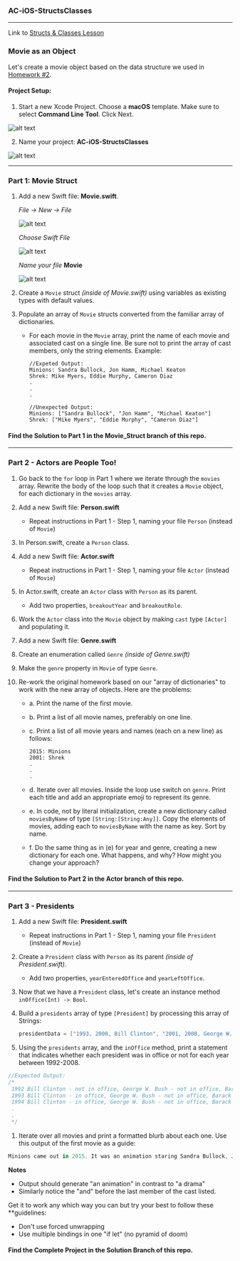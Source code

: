 ### AC-iOS-StructsClasses

---

Link to [Structs & Classes Lesson](https://github.com/C4Q/AC3.2/blob/master/lessons/unit1/structs-and-classes/README.md)

### Movie as an Object

Let's create a movie object based on the data structure we used in [Homework #2](https://github.com/C4Q/AC3.2/blob/master/homework/week-2-homework.playground/Contents.swift). 

#### Project Setup:

1. Start a new Xcode Project.
 Choose a **macOS** template.
 Make sure to select **Command Line Tool**. Click Next.
 
 ![alt text](https://github.com/C4Q/AC-iOS-StructsClasses/blob/solution/images/Screeshot_Command%20Line%20Mac%20Project.png)

2. Name your project: **AC-iOS-StructsClasses**

 ![alt text](https://github.com/C4Q/AC-iOS-StructsClasses/blob/solution/images/Screenshot_Naming%20a%20Project.png)

 ---

### Part 1: Movie Struct

1. Add a new Swift file: **Movie.swift**. 

	*File -> New -> File*

	![alt text](https://github.com/C4Q/AC-iOS-StructsClasses/blob/solution/images/Screenshot_File%20New%20File.png)

	*Choose Swift File*

	![alt text](https://github.com/C4Q/AC-iOS-StructsClasses/blob/solution/images/Screenshot_Choose%20Swift%20Source%20File.png)

	*Name your file* **Movie**

	![alt text](https://github.com/C4Q/AC-iOS-StructsClasses/blob/solution/images/Screenshot_Naming%20A%20Swift%20File.png)

1. Create a `Movie` struct *(inside of Movie.swift)* using variables as existing types with default values.
1. Populate an array of `Movie` structs converted from the familiar array of dictionaries.
 	* For each movie in the `Movie` array, print the name of each movie and associated cast on a single line. Be sure not to print the array of cast members, only the string elements. Example:

 		```
 		//Expeted Output:
 		Minions: Sandra Bullock, Jon Hamm, Michael Keaton
 		Shrek: Mike Myers, Eddie Murphy, Cameron Diaz
 		.
 		.
 		.

 		//Unexpected Output:
 		Minions: ["Sandra Bullock", "Jon Hamm", "Michael Keaton"]
 		Shrek: ["Mike Myers", "Eddie Murphy", "Cameron Diaz"]
 		```

#### Find the Solution to Part 1 in the Movie_Struct branch of this repo.

---

### Part 2 - Actors are People Too!

1. Go back to the `for` loop in Part 1 where we iterate through the `movies` array. Rewrite the body of the loop such that it creates a `Movie` object, for each dictionary in the `movies` array.
1. Add a new Swift file: **Person.swift** 
	* Repeat instructions in Part 1 - Step 1, naming your file `Person` (instead of `Movie`)
1. In Person.swift, create a `Person` class. 
1. Add a new Swift file: **Actor.swift** 
	* Repeat instructions in Part 1 - Step 1, naming your file `Actor` (instead of `Movie`)
1. In Actor.swift, create an `Actor` class with `Person` as its parent. 
	* Add two properties, `breakoutYear` and  `breakoutRole`. 
1. Work the `Actor` class into the `Movie` object by making `cast` type `[Actor]` and populating it.
1. Add a new Swift file: **Genre.swift**
1. Create an enumeration called `Genre` *(inside of Genre.swift)*
1. Make the `genre` property in `Movie` of type `Genre`.
1. Re-work the original homework based on our "array of dictionaries" to work with the new array of objects. Here are the problems:

	* a. Print the name of the first movie.

	* b. Print a list of all movie names, preferably on one line.

	* c. Print a list of all movie years and names (each on a new line) as follows:

		```
		2015: Minions
		2001: Shrek
		.
		.
		.
		```

	* d. Iterate over all movies. Inside the loop use switch on `genre`. Print each title and add an appropriate emoji to represent its genre.

	* e. In code, not by literal initialization, create a new dictionary called `moviesByName` of type `[String:[String:Any]]`. Copy the elements of movies, adding each to `moviesByName` with the name as key. Sort by name.

	* f. Do the same thing as in (e) for year and genre, creating a new dictionary for each one. What happens, and why? How might you change your approach?

#### Find the Solution to Part 2 in the Actor branch of this repo.

---

### Part 3 - Presidents

1. Add a new Swift file: **President.swift** 
	* Repeat instructions in Part 1 - Step 1, naming your file `President` (instead of `Movie`)
1. Create a `President` class with `Person` as its parent *(inside of President.swift)*. 
	* Add two properties, `yearEnteredOffice` and `yearLeftOffice`.
1. Now that we have a `President` class, let's create an instance method `inOffice(Int) -> Bool`.
1. Build a `presidents` array of type `[President]` by processing this array of Strings:

	```swift
	presidentData = ["1993, 2000, Bill Clinton", "2001, 2008, George W. Bush", "2009, 2016, Barack Obama"]
	```
	
1. Using the `presidents` array, and the `inOffice` method, print a statement that indicates whether each president was in office or not for each year between 1992-2008.

```swift
//Expected Output:
/*
 1992 Bill Clinton - not in office, George W. Bush - not in office, Barack Obama - not in office
 1993 Bill Clinton - in office, George W. Bush - not in office, Barack Obama - not in office
 1994 Bill Clinton - in office, George W. Bush - not in office, Barack Obama - not in office
 .
 .
 */
```

1. Iterate over all movies and print a formatted blurb about each one. Use this output of the first movie as a guide:

```swift 
Minions came out in 2015. It was an animation staring Sandra Bullock, Jon Hamm, and Michael Keaton. Barack Obama was president that year.
```

**Notes**

* Output should generate "an animation" in contrast to "a drama"
* Similarly notice the "and" before the last member of the cast listed.

Get it to work any which way you can but try your best to follow these **guidelines:

 * Don't use forced unwrapping
 * Use multiple bindings in one "if let" (no pyramid of doom)

#### Find the Complete Project in the Solution Branch of this repo.


